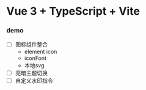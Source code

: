 # Vue 3 + TypeScript + Vite

### demo

- [ ] 图标组件整合
  - element icon
  - iconFont
  - 本地svg
- [ ] 亮暗主题切换
- [ ] 自定义水印指令
